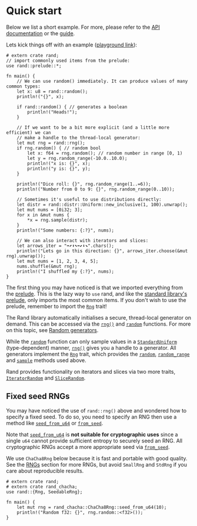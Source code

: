 # Quick start

Below we list a short example. For more, please refer to the [API documentation]
or the [guide].

Lets kick things off with an example ([playground link](https://play.rust-lang.org/?version=stable&mode=debug&edition=2018&gist=7792ed032694bc558ca229be71a7783a)):

```rust,editable
# extern crate rand;
// import commonly used items from the prelude:
use rand::prelude::*;

fn main() {
    // We can use random() immediately. It can produce values of many common types:
    let x: u8 = rand::random();
    println!("{}", x);

    if rand::random() { // generates a boolean
        println!("Heads!");
    }

    // If we want to be a bit more explicit (and a little more efficient) we can
    // make a handle to the thread-local generator:
    let mut rng = rand::rng();
    if rng.random() { // random bool
        let x: f64 = rng.random(); // random number in range [0, 1)
        let y = rng.random_range(-10.0..10.0);
        println!("x is: {}", x);
        println!("y is: {}", y);
    }

    println!("Dice roll: {}", rng.random_range(1..=6));
    println!("Number from 0 to 9: {}", rng.random_range(0..10));
    
    // Sometimes it's useful to use distributions directly:
    let distr = rand::distr::Uniform::new_inclusive(1, 100).unwrap();
    let mut nums = [0i32; 3];
    for x in &mut nums {
        *x = rng.sample(distr);
    }
    println!("Some numbers: {:?}", nums);

    // We can also interact with iterators and slices:
    let arrows_iter = "➡⬈⬆⬉⬅⬋⬇⬊".chars();
    println!("Lets go in this direction: {}", arrows_iter.choose(&mut rng).unwrap());
    let mut nums = [1, 2, 3, 4, 5];
    nums.shuffle(&mut rng);
    println!("I shuffled my {:?}", nums);
}
```

The first thing you may have noticed is that we imported everything from the
[prelude]. This is the lazy way to `use` rand, and like the
[standard library's prelude](https://doc.rust-lang.org/std/prelude/),
only imports the most common items. If you don't wish to use the prelude,
remember to import the [`Rng`] trait!

The Rand library automatically initialises a secure, thread-local generator
on demand. This can be accessed via the [`rng()`] and [`random`] functions.
For more on this topic, see [Random generators](guide-gen.md).

While the [`random`] function can only sample values in a [`StandardUniform`]
(type-dependent) manner, [`rng()`] gives you a handle to a generator.
All generators implement the [`Rng`] trait, which provides the [`random`],
[`random_range`] and [`sample`] methods used above.

Rand provides functionality on iterators and slices via two more traits,
[`IteratorRandom`] and [`SliceRandom`].

## Fixed seed RNGs

You may have noticed the use of `rand::rng()` above and wondered how to
specify a fixed seed. To do so, you need to specify an RNG then use a method
like [`seed_from_u64`] or [`from_seed`].

Note that [`seed_from_u64`] is **not suitable for cryptographic uses** since a
single `u64` cannot provide sufficient entropy to securely seed an RNG.
All cryptographic RNGs accept a more appropriate seed via [`from_seed`].

We use `ChaCha8Rng` below because it is fast and portable with good quality.
See the [RNGs] section for more RNGs, but avoid `SmallRng` and `StdRng` if you
care about reproducible results.

```rust,editable
# extern crate rand;
# extern crate rand_chacha;
use rand::{Rng, SeedableRng};

fn main() {
    let mut rng = rand_chacha::ChaCha8Rng::seed_from_u64(10);
    println!("Random f32: {}", rng.random::<f32>());
}
```

[API documentation]: https://docs.rs/rand/
[guide]: guide.md
[RNGs]: guide-rngs.md
[prelude]: https://docs.rs/rand/latest/rand/prelude/
[`Rng`]: https://docs.rs/rand/latest/rand/trait.Rng.html
[`random`]: https://docs.rs/rand/latest/rand/trait.Rng.html#method.random
[`random_range`]: https://docs.rs/rand/latest/rand/trait.Rng.html#method.random_range
[`sample`]: https://docs.rs/rand/latest/rand/trait.Rng.html#method.sample
[`rng()`]: https://docs.rs/rand/latest/rand/fn.rng.html
[`random`]: https://docs.rs/rand/latest/rand/fn.random.html
[`StandardUniform`]: https://docs.rs/rand/latest/rand/distr/struct.StandardUniform.html
[`IteratorRandom`]: https://docs.rs/rand/latest/rand/seq/trait.IteratorRandom.html
[`SliceRandom`]: https://docs.rs/rand/latest/rand/seq/trait.SliceRandom.html
[`seed_from_u64`]: https://docs.rs/rand/latest/rand/trait.SeedableRng.html#method.seed_from_u64
[`from_seed`]: https://docs.rs/rand/latest/rand/trait.SeedableRng.html#tymethod.from_seed
